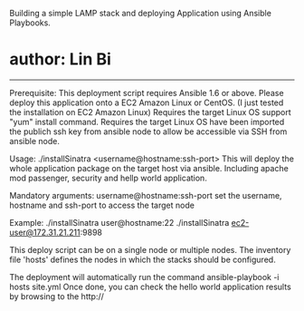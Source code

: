 Building a simple LAMP stack and deploying Application using Ansible Playbooks.
# author: Lin Bi
-------------------------------------------

Prerequisite:
This deployment script requires Ansible 1.6 or above.
Please deploy this application onto a EC2 Amazon Linux or CentOS. (I just tested the installation on EC2 Amazon Linux)
Requires the target Linux OS support "yum" install command.
Requires the target Linux OS have been imported the publich ssh key from ansible node to allow be accessible via SSH from ansible node.

Usage:
./installSinatra <username@hostname:ssh-port>
This will deploy the whole application package on the target host via ansible. Including apache mod passenger, security and hellp world application.

Mandatory arguments:
username@hostname:ssh-port  set the username, hostname and ssh-port to access the target node

Example:
./installSinatra user@hostname:22
./installSinatra ec2-user@172.31.21.211:9898
 
This deploy script can be on a single node or multiple nodes. The inventory file 'hosts' defines the nodes in which the stacks should be configured.

The deployment will automatically run the command ansible-playbook -i hosts site.yml
Once done, you can check the hello world application results by browsing to the http://<hostname>
